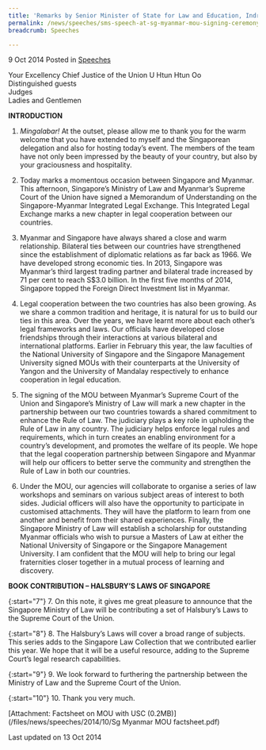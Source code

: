 ```yaml
---
title: 'Remarks by Senior Minister of State for Law and Education, Indranee Rajah, at the signing ceremony of the Memorandum of Understanding between the Ministry of Law and Myanmar''s Supreme Court of the Union'
permalink: /news/speeches/sms-speech-at-sg-myanmar-mou-signing-ceremony/
breadcrumb: Speeches

---
```




9 Oct 2014 Posted in [Speeches](/news/speeches)

Your Excellency Chief Justice of the Union U Htun Htun Oo  
Distinguished guests  
Judges  
Ladies and Gentlemen  


**INTRODUCTION**


1. *Mingalabar!* At the outset, please allow me to thank you for the warm welcome that you have extended to myself and the Singaporean delegation and also for hosting today’s event. The members of the team have not only been impressed by the beauty of your country, but also by your graciousness and hospitality.  


2. Today marks a momentous occasion between Singapore and Myanmar. This afternoon, Singapore’s Ministry of Law and Myanmar’s Supreme Court of the Union have signed a Memorandum of Understanding on the Singapore-Myanmar Integrated Legal Exchange. This Integrated Legal Exchange marks a new chapter in legal cooperation between our countries.


3. Myanmar and Singapore have always shared a close and warm relationship. Bilateral ties between our countries have strengthened since the establishment of diplomatic relations as far back as 1966.  We have developed strong economic ties.  In 2013, Singapore was Myanmar’s third largest trading partner and bilateral trade increased by 71 per cent to reach S$3.0 billion. In the first five months of 2014, Singapore topped the Foreign Direct Investment list in Myanmar.


4. Legal cooperation between the two countries has also been growing. As we share a common tradition and heritage, it is natural for us to build our ties in this area. Over the years, we have learnt more about each other’s legal frameworks and laws.  Our officials have developed close friendships through their interactions at various bilateral and international platforms.  Earlier in February this year, the law faculties of the National University of Singapore and the Singapore Management University signed MOUs with their counterparts at the University of Yangon and the University of Mandalay respectively to enhance cooperation in legal education.


5. The signing of the MOU between Myanmar’s Supreme Court of the Union and Singapore’s Ministry of Law will mark a new chapter in the partnership between our two countries towards a shared commitment to enhance the Rule of Law.  The judiciary plays a key role in upholding the Rule of Law in any country.  The judiciary helps enforce legal rules and requirements, which in turn creates an enabling environment for a country’s development, and promotes the welfare of its people.  We hope that the legal cooperation partnership between Singapore and Myanmar will help our officers to better serve the community and strengthen the Rule of Law in both our countries.


6. Under the MOU, our agencies will collaborate to organise a series of law workshops and seminars on various subject areas of interest to both sides.  Judicial officers will also have the opportunity to participate in customised attachments.  They will have the platform to learn from one another and benefit from their shared experiences.  Finally, the Singapore Ministry of Law will establish a scholarship for outstanding Myanmar officials who wish to pursue a Masters of Law at either the National University of Singapore or the Singapore Management University.  I am confident that the MOU will help to bring our legal fraternities closer together in a mutual process of learning and discovery.  

**BOOK CONTRIBUTION – HALSBURY’S LAWS OF SINGAPORE**

{:start="7"}
7. On this note, it gives me great pleasure to announce that the Singapore Ministry of Law will be contributing a set of Halsbury’s Laws to the Supreme Court of the Union.  

{:start="8"}
8. The Halsbury’s Laws will cover a broad range of subjects. This series adds to the Singapore Law Collection that we contributed earlier this year.  We hope that it will be a useful resource, adding to the Supreme Court’s legal research capabilities.  

{:start="9"}
9. We look forward to furthering the partnership between the Ministry of Law and the Supreme Court of the Union.

{:start="10"}
10. Thank you very much.  

[Attachment: Factsheet on MOU with USC (0.2MB)](/files/news/speeches/2014/10/Sg Myanmar MOU factsheet.pdf)


<p class="right-side-updated">Last updated on 13 Oct 2014</p>

